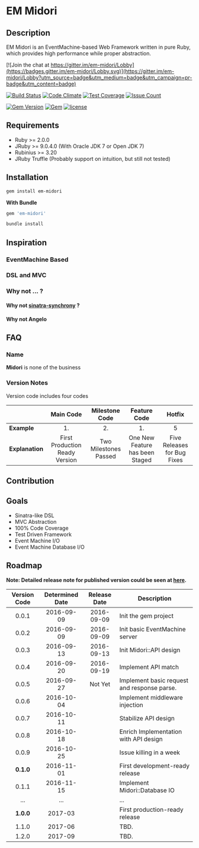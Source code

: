 # EM Midori
## Description

EM Midori is an EventMachine-based Web Framework written in pure Ruby, which provides high performance while proper abstraction.

[![Join the chat at https://gitter.im/em-midori/Lobby](https://badges.gitter.im/em-midori/Lobby.svg)](https://gitter.im/em-midori/Lobby?utm_source=badge&utm_medium=badge&utm_campaign=pr-badge&utm_content=badge)

[![Build Status](https://travis-ci.org/heckpsi-lab/em-midori.svg?branch=master)](https://travis-ci.org/heckpsi-lab/em-midori) [![Code Climate](https://codeclimate.com/github/heckpsi-lab/em-midori/badges/gpa.svg)](https://codeclimate.com/github/heckpsi-lab/em-midori) [![Test Coverage](https://codeclimate.com/github/heckpsi-lab/em-midori/badges/coverage.svg)](https://codeclimate.com/github/heckpsi-lab/em-midori/coverage) [![Issue Count](https://codeclimate.com/github/heckpsi-lab/em-midori/badges/issue_count.svg)](https://codeclimate.com/github/heckpsi-lab/em-midori)

[![Gem Version](https://img.shields.io/gem/v/em-midori.svg?maxAge=2592000)](https://rubygems.org/gems/em-midori) [![Gem](https://img.shields.io/gem/dt/em-midori.svg?maxAge=2592000)](https://rubygems.org/gems/em-midori) [![license](https://img.shields.io/github/license/heckpsi-lab/em-midori.svg?maxAge=2592000)]()

## Requirements

- Ruby >= 2.0.0
- JRuby >= 9.0.4.0 (With Oracle JDK 7 or Open JDK 7)
- Rubinius >= 3.20
- JRuby Truffle (Probably support on intuition, but still not tested)

## Installation

```bash
gem install em-midori
```

**With Bundle**

```ruby
gem 'em-midori'
```

```bash
bundle install
```

## Inspiration

### EventMachine Based



### DSL and MVC



### Why not ... ?

#### Why not [sinatra-synchrony](https://github.com/kyledrake/sinatra-synchrony) ?

#### Why not Angelo



## FAQ

### Name

**Midori** is none of the business

### Version Notes

Version code includes four codes

|                 |           Main Code            |    Milestone Code     |          Feature Code           |           Hotfix            |
| --------------- | :----------------------------: | :-------------------: | :-----------------------------: | :-------------------------: |
| **Example**     |               1.               |          2.           |               1.                |              5              |
| **Explanation** | First Production Ready Version | Two Milestones Passed | One New Feature has been Staged | Five Releases for Bug Fixes |

## Contribution



## Goals

- Sinatra-like DSL
- MVC Abstraction
- 100% Code Coverage
- Test Driven Framework
- Event Machine I/O
- Event Machine Database I/O

## Roadmap

**Note: Detailed release note for published version could be seen at [here](https://github.com/heckpsi-lab/em-midori/releases).**

| Version Code | Determined Date | Release Date | Description                              |
| :----------: | :-------------: | :----------: | ---------------------------------------- |
|    0.0.1     |   2016-09-09    |  2016-09-09  | Init the gem project                     |
|    0.0.2     |   2016-09-09    |  2016-09-09  | Init basic EventMachine server           |
|    0.0.3     |   2016-09-13    |  2016-09-13  | Init Midori::API design                  |
|    0.0.4     |   2016-09-20    |  2016-09-19  | Implement API match                      |
|    0.0.5     |   2016-09-27    |   Not Yet    | Implement basic request and response parse. |
|    0.0.6     |   2016-10-04    |              | Implement middleware injection           |
|    0.0.7     |   2016-10-11    |              | Stabilize API design                     |
|    0.0.8     |   2016-10-18    |              | Enrich Implementation with API design    |
|    0.0.9     |   2016-10-25    |              | Issue killing in a week                  |
|  **0.1.0**   |   2016-11-01    |              | First development-ready release          |
|    0.1.1     |   2016-11-15    |              | Implement Midori::Database IO            |
|     ...      |       ...       |              | ...                                      |
|  **1.0.0**   |     2017-03     |              | First production-ready release           |
|    1.1.0     |     2017-06     |              | TBD.                                     |
|    1.2.0     |     2017-09     |              | TBD.                                     |


